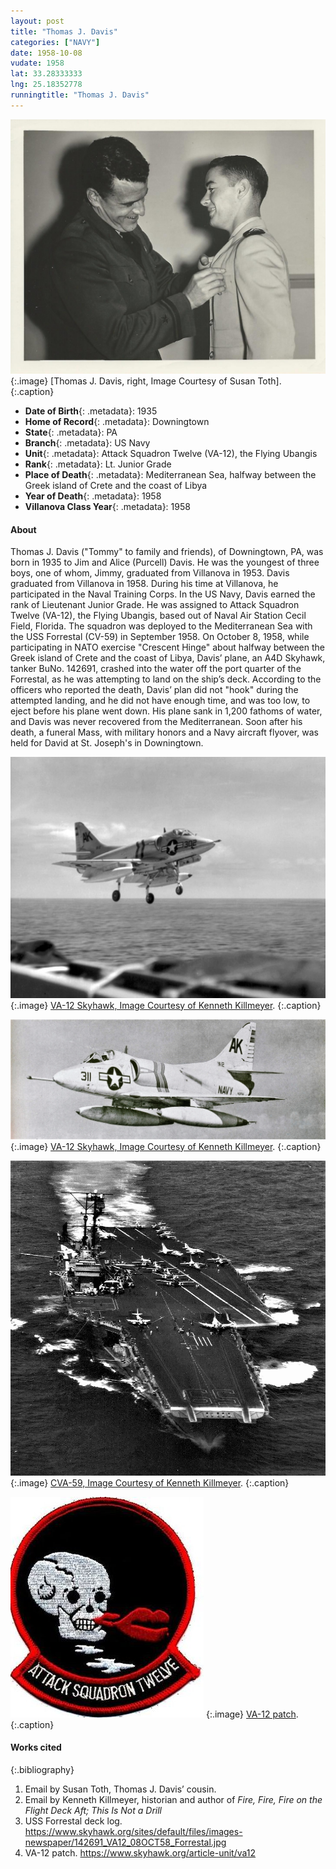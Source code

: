 ```yaml
---
layout: post
title: "Thomas J. Davis"
categories: ["NAVY"]
date: 1958-10-08
vudate: 1958
lat: 33.28333333
lng: 25.18352778
runningtitle: "Thomas J. Davis"
---
```


![Thomas J. Davis](images/ThomasDavis1.jpg)
   {:.image}
[Thomas J. Davis, right, Image Courtesy of Susan Toth].
   {:.caption}

* **Date of Birth**{: .metadata}: 1935
* **Home of Record**{: .metadata}: Downingtown
* **State**{: .metadata}: PA
* **Branch**{: .metadata}: US Navy
* **Unit**{: .metadata}: Attack Squadron Twelve (VA-12), the Flying Ubangis
* **Rank**{: .metadata}: Lt. Junior Grade
* **Place of Death**{: .metadata}: Mediterranean Sea, halfway between the Greek island of Crete and the coast of Libya
* **Year of Death**{: .metadata}: 1958
* **Villanova Class Year**{: .metadata}: 1958


#### About

Thomas J. Davis ("Tommy" to family and friends), of Downingtown, PA, was born in 1935 to Jim and Alice (Purcell) Davis. He was the youngest of three boys, one of whom, Jimmy, graduated from Villanova in 1953. Davis graduated from Villanova in 1958. During his time at Villanova, he participated in the Naval Training Corps. In the US Navy, Davis earned the rank of Lieutenant Junior Grade. He was assigned to Attack Squadron Twelve (VA-12), the Flying Ubangis, based out of Naval Air Station Cecil Field, Florida. The squadron was deployed to the Mediterranean Sea with the USS Forrestal (CV-59) in September 1958. On October 8, 1958, while participating in NATO exercise "Crescent Hinge" about halfway between the Greek island of Crete and the coast of Libya, Davis’ plane, an A4D Skyhawk, tanker BuNo. 142691, crashed into the water off the port quarter of the Forrestal, as he was attempting to land on the ship’s deck. According to the officers who reported the death, Davis’ plan did not "hook" during the attempted landing, and he did not have enough time, and was too low, to eject before his plane went down. His plane sank in 1,200 fathoms of water, and Davis was never recovered from the Mediterranean. Soon after his death, a funeral Mass, with military honors and a Navy aircraft flyover, was held for David at St. Joseph's in Downingtown.

![VA-12 Skyhawk](images/ThomasDavis2.jpg)
   {:.image}
[VA-12 Skyhawk, Image Courtesy of Kenneth Killmeyer]().
   {:.caption}

![VA-12 Skyhawk](images/ThomasDavis3.jpg)
   {:.image}
[VA-12 Skyhawk, Image Courtesy of Kenneth Killmeyer]().
   {:.caption}

![CVA-59](images/ThomasDavis4.jpg)
   {:.image}
[CVA-59, Image Courtesy of Kenneth Killmeyer]().
   {:.caption}

![VA-12 patch](images/ThomasDavis5.jpg)
   {:.image}
[VA-12 patch](https://www.skyhawk.org/article-unit/va12).
   {:.caption}


#### Works cited

{:.bibliography}
1. Email by Susan Toth, Thomas J. Davis’ cousin.
2. Email by Kenneth Killmeyer, historian and author of _Fire, Fire, Fire on the Flight Deck Aft; This Is Not a Drill_
3. USS Forrestal deck log. <https://www.skyhawk.org/sites/default/files/images-newspaper/142691_VA12_08OCT58_Forrestal.jpg>
4. VA-12 patch. <https://www.skyhawk.org/article-unit/va12>
